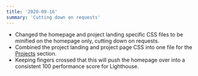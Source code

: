 ```yaml
---
title: '2020-09-16'
summary: 'Cutting down on requests'
---
```


* Changed the homepage and project landing specific CSS files to be minified on the homepage only, cutting down on requests.
* Combined the project landing and project page CSS into one file for the [Projects](/projects/) section.
* Keeping fingers crossed that this will push the homepage over into a consistent 100 performance score for Lighthouse.
